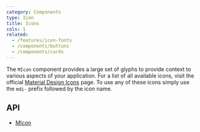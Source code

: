 ```yaml
---
category: Components
type: Icon
title: Icons
cols: 1
related:
  - /features/icon-fonts
  - /components/buttons
  - /components/cards
---
```


The `MIcon` component provides a large set of glyphs to provide context to various aspects of your application. For a
list of all available icons, visit the official [Material Design Icons](https://materialdesignicons.com/) page. To use
any of these icons simply use the
`mdi-` prefix followed by the icon name.

## API

- [MIcon](/api/MIcon)